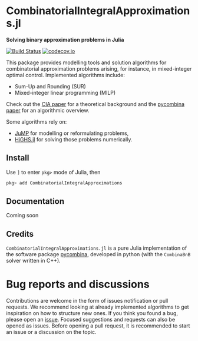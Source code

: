 # CombinatorialIntegralApproximations.jl
__Solving binary approximation problems in Julia__

[![Build Status](https://github.com/aldma/CombinatorialIntegralApproximations.jl/actions/workflows/CI.yml/badge.svg?branch=main)](https://github.com/aldma/CombinatorialIntegralApproximations.jl/actions/workflows/CI.yml?query=branch%3Amain)
[![codecov.io](https://codecov.io/github/aldma/CombinatorialIntegralApproximations.jl/coverage.svg?branch=main)](https://codecov.io/github/aldma/CombinatorialIntegralApproximations.jl?branch=main)

This package provides modelling tools and solution algorithms for combinatorial approximation problems arising, for instance, in mixed-integer optimal control. Implemented algorithms include:

- Sum-Up and Rounding (SUR)
- Mixed-integer linear programming (MILP)

Check out the [CIA paper](https://doi.org/10.1007/s00186-011-0355-4) for a theoretical background and the [pycombina paper](https://doi.org/10.1016/j.ifacol.2020.12.1799) for an algorithmic overview.

Some algorithms rely on:
 - [JuMP](https://jump.dev/JuMP.jl/stable/) for modelling or reformulating problems,
 - [HiGHS.jl](https://github.com/jump-dev/HiGHS.jl) for solving those problems numerically.

## Install

Use `]` to enter `pkg>` mode of Julia, then
```julia
pkg> add CombinatorialIntegralApproximations
```

## Documentation

Coming soon

## Credits

`CombinatorialIntegralApproximations.jl` is a pure Julia implementation of the software package [pycombina](https://github.com/adbuerger/pycombina), developed in python (with the `CombinaBnB` solver written in C++).

# Bug reports and discussions

Contributions are welcome in the form of issues notification or pull requests.
We recommend looking at already implemented algorithms to get inspiration on how to structure new ones.
If you think you found a bug, please open an [issue](https://github.com/aldma/CombinatorialIntegralApproximations.jl/issues).
Focused suggestions and requests can also be opened as issues.
Before opening a pull request, it is recommended to start an issue or a discussion on the topic.
